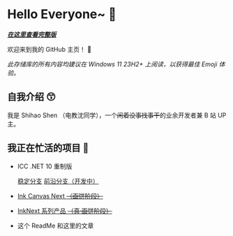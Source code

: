 # Hello Everyone~ 👋

[***在这里查看完整版***](https://github.com/ShihaoShen2025/ShihaoShen2025)

欢迎来到我的 GitHub 主页！ 🥳

*此存储库的所有内容均建议在 Windows 11 23H2+ 上阅读，以获得最佳 Emoji 体验。<!--当然如果你硬是把Segoe UI Emoji字体用到了别的系统上的话我也拦不住你[doge]-->*

## 自我介绍 😙

我是 Shihao Shen （<!--沈世昊-->电教沈同学），一个~~闲着没事找事干~~的业余开发者兼 B 站 UP 主。

## 我正在忙活的项目 🤖

- ICC .NET 10 重制版 

  [稳定分支](https://github.com/ShihaoShen2025/ICC-DN10-Stable) [前沿分支（开发中）](https://github.com/ShihaoShen2025/ICC-DN10-Next)

- [Ink Canvas Next ~~（画饼阶段）~~](https://github.com/ShihaoShen2025/Ink-Canvas-Next)

- [InkNext 系列产品 ~~（真·画饼阶段）~~](https://github.com/Project-InkNext)

- 这个 ReadMe 和这里的文章


